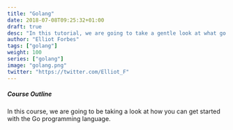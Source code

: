 ```yaml
---
title: "Golang"
date: 2018-07-08T09:25:32+01:00
draft: true
desc: "In this tutorial, we are going to take a gentle look at what go is, and how to get started programming your own go programs"
author: "Elliot Forbes"
tags: ["golang"]
weight: 100
series: ["golang"]
image: "golang.png"
twitter: "https://twitter.com/Elliot_F"
---
```


##### Course Outline

In this course, we are going to be taking a look at how you can get started with the Go programming language. 